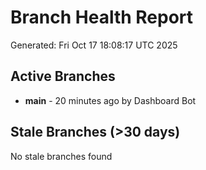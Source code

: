 # Branch Health Report
Generated: Fri Oct 17 18:08:17 UTC 2025

## Active Branches
- **main** - 20 minutes ago by Dashboard Bot

## Stale Branches (>30 days)
No stale branches found
